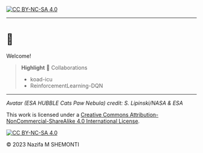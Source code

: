 [cc-by-nc-sa]: <http://creativecommons.org/licenses/by-nc-sa/4.0/>

[cc-by-nc-sa-image]: <https://licensebuttons.net/l/by-nc-sa/4.0/88x31.png>

[cc-by-nc-sa-shield]: <https://img.shields.io/badge/License-CC%20BY--NC--SA%204.0-lightgrey.svg>

[![CC BY-NC-SA 4.0][cc-by-nc-sa-shield]][cc-by-nc-sa]

***

# 👋 

Welcome!

> **Highlight** 👯 Collaborations 
> 	- koad-icu
> 	- ReinforcementLearning-DQN 

***

*Avatar (ESA HUBBLE Cats Paw Nebula) credit: S. Lipinski/NASA & ESA*

This work is licensed under a [Creative Commons Attribution-NonCommercial-ShareAlike 4.0 International License][cc-by-nc-sa].

[![CC BY-NC-SA 4.0][cc-by-nc-sa-image]][cc-by-nc-sa]

© 2023 Nazifa M SHEMONTI
